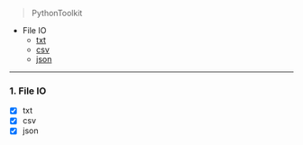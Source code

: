 > PythonToolkit


- File IO
  - [txt](#txt)
  - [csv](#csv)
  - [json](#json)

---

### 1. File IO

- [x] <span id="txt">txt
- [x] <span id="csv">csv
- [x] <span id="json">json